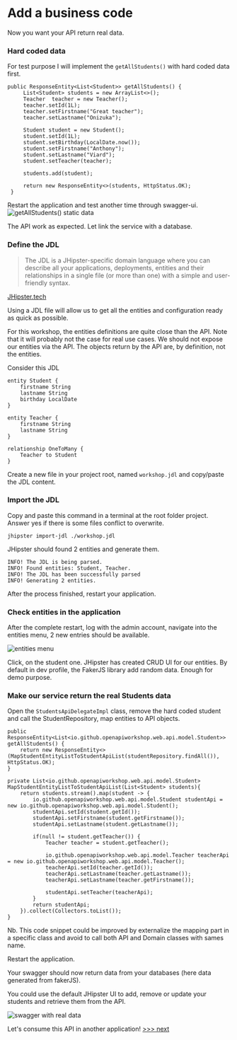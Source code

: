 # Add a business code

Now you want your API return real data.

### Hard coded data
For test purpose I will implement the ``getAllStudents()`` with hard coded data first.

```
public ResponseEntity<List<Student>> getAllStudents() {
     List<Student> students = new ArrayList<>();
     Teacher  teacher = new Teacher();
     teacher.setId(1L);
     teacher.setFirstname("Great teacher");
     teacher.setLastname("Onizuka");
 
     Student student = new Student();
     student.setId(1L);
     student.setBirthday(LocalDate.now());
     student.setFirstname("Anthony");
     student.setLastname("Viard");
     student.setTeacher(teacher);
 
     students.add(student);
 
     return new ResponseEntity<>(students, HttpStatus.OK);
 }
```

Restart the application and test another time through swagger-ui.
![getAllStudents() static data ](https://github.com/avdev4j/workshop-openapi/blob/master/resources/images/4/api_static_api.png)

The API work as expected. Let link the service with a database.

### Define the JDL
> The JDL is a JHipster-specific domain language where you can describe all your applications, deployments, entities and their relationships in a single file (or more than one) with a simple and user-friendly syntax.

[JHipster.tech](https://www.jhipster.tech/jdl/)

Using a JDL file will allow us to get all the entities and configuration ready as quick as possible.

For this workshop, the entities definitions are quite close than the API. Note that it will probably not the case for
real use cases. We should not expose our entities via the API. The objects return by the API are, by definition, not the entities.

Consider this JDL

```
entity Student {
    firstname String
    lastname String
    birthday LocalDate
}

entity Teacher {
    firstname String
    lastname String
}

relationship OneToMany {
    Teacher to Student
}
```

Create a new file in your project root, named `workshop.jdl` and copy/paste the JDL content.


### Import the JDL
Copy and paste this command in a terminal at the root folder project.
Answer yes if there is some files conflict to overwrite.
```
jhipster import-jdl ./workshop.jdl
```

JHipster should found 2 entities and generate them.
```
INFO! The JDL is being parsed.
INFO! Found entities: Student, Teacher.
INFO! The JDL has been successfully parsed
INFO! Generating 2 entities.
```

After the process finished, restart your application.

### Check entities in the application
After the complete restart, log with the admin account, navigate into the entities menu, 2 new entries should be available.

![entities menu ](https://github.com/avdev4j/workshop-openapi/blob/master/resources/images/4/entities_menu.png)

Click, on the student one. JHipster has created CRUD UI for our entities. By default in dev profile, the FakerJS library add
random data. Enough for demo purpose.

### Make our service return the real Students data 

Open the `StudentsApiDelegateImpl` class, remove the hard coded student and call the StudentRepository, map entities to 
API objects.


```
public ResponseEntity<List<io.github.openapiworkshop.web.api.model.Student>> getAllStudents() {
    return new ResponseEntity<>(MapStudentEntityListToStudentApiList(studentRepository.findAll()), HttpStatus.OK);
}

private List<io.github.openapiworkshop.web.api.model.Student> MapStudentEntityListToStudentApiList(List<Student> students){
    return students.stream().map(student -> {
        io.github.openapiworkshop.web.api.model.Student studentApi = new io.github.openapiworkshop.web.api.model.Student();
        studentApi.setId(student.getId());
        studentApi.setFirstname(student.getFirstname());
        studentApi.setLastname(student.getLastname());

        if(null != student.getTeacher()) {
            Teacher teacher = student.getTeacher();

            io.github.openapiworkshop.web.api.model.Teacher teacherApi = new io.github.openapiworkshop.web.api.model.Teacher();
            teacherApi.setId(teacher.getId());
            teacherApi.setLastname(teacher.getLastname());
            teacherApi.setLastname(teacher.getFirstname());

            studentApi.setTeacher(teacherApi);
        }
        return studentApi;
    }).collect(Collectors.toList());
}
```
Nb. This code snippet could be improved by externalize the mapping part in a specific class and avoid to call both API and Domain classes
with sames name.

Restart the application.

Your swagger should now return data from your databases (here data generated from fakerJS).

You could use the default JHipster UI to add, remove or update your students and retrieve them from the API.

![swagger with real data](https://github.com/avdev4j/workshop-openapi/blob/master/resources/images/4/swagger_with_real_data.png)

Let's consume this API in another application! [>>> next](https://github.com/avdev4j/workshop-openapi/blob/master/5.%20Consume-API-with-openapi-subgenerator.md)
